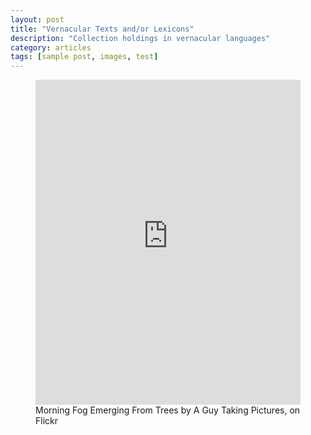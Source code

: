 ```yaml
---
layout: post
title: "Vernacular Texts and/or Lexicons"
description: "Collection holdings in vernacular languages"
category: articles
tags: [sample post, images, test]
---
```


<figure>
	<iframe width="100%" height="520" frameborder="0" src="https://kusrlip.cartodb.com/viz/f2992416-8982-11e5-8cfb-0ef24382571b/embed_map" allowfullscreen webkitallowfullscreen mozallowfullscreen oallowfullscreen msallowfullscreen></iframe>
	<figcaption>Morning Fog Emerging From Trees by A Guy Taking Pictures, on Flickr</figcaption>
</figure>
